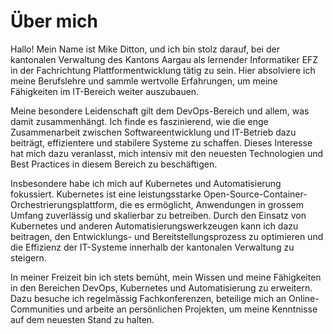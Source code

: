 # Über mich

Hallo! Mein Name ist Mike Ditton, und ich bin stolz darauf, bei der kantonalen Verwaltung des Kantons Aargau als lernender Informatiker EFZ in der Fachrichtung Plattformentwicklung tätig zu sein. Hier absolviere ich meine Berufslehre und sammle wertvolle Erfahrungen, um meine Fähigkeiten im IT-Bereich weiter auszubauen.

Meine besondere Leidenschaft gilt dem DevOps-Bereich und allem, was damit zusammenhängt. Ich finde es faszinierend, wie die enge Zusammenarbeit zwischen Softwareentwicklung und IT-Betrieb dazu beiträgt, effizientere und stabilere Systeme zu schaffen. Dieses Interesse hat mich dazu veranlasst, mich intensiv mit den neuesten Technologien und Best Practices in diesem Bereich zu beschäftigen.

Insbesondere habe ich mich auf Kubernetes und Automatisierung fokussiert. Kubernetes ist eine leistungsstarke Open-Source-Container-Orchestrierungsplattform, die es ermöglicht, Anwendungen in grossem Umfang zuverlässig und skalierbar zu betreiben. Durch den Einsatz von Kubernetes und anderen Automatisierungswerkzeugen kann ich dazu beitragen, den Entwicklungs- und Bereitstellungsprozess zu optimieren und die Effizienz der IT-Systeme innerhalb der kantonalen Verwaltung zu steigern.

In meiner Freizeit bin ich stets bemüht, mein Wissen und meine Fähigkeiten in den Bereichen DevOps, Kubernetes und Automatisierung zu erweitern. Dazu besuche ich regelmässig Fachkonferenzen, beteilige mich an Online-Communities und arbeite an persönlichen Projekten, um meine Kenntnisse auf dem neuesten Stand zu halten.